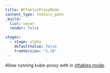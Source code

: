 ```yaml
---
title: NFTablesProxyMode
content_type: feature_gate
_build:
  list: never
  render: false

stages:
  - stage: alpha
    defaultValue: false
    fromVersion: "1.29"
---
```

Allow running kube-proxy with in [nftables mode](/docs/reference/networking/virtual-ips/#proxy-mode-nftables).
